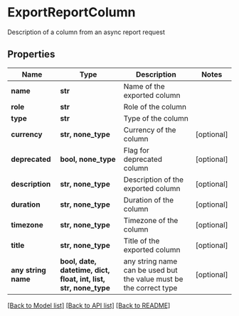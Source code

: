 # ExportReportColumn

Description of a column from an async report request

## Properties
Name | Type | Description | Notes
------------ | ------------- | ------------- | -------------
**name** | **str** | Name of the exported column | 
**role** | **str** | Role of the column | 
**type** | **str** | Type of the column | 
**currency** | **str, none_type** | Currency of the column | [optional] 
**deprecated** | **bool, none_type** | Flag for deprecated column | [optional] 
**description** | **str, none_type** | Description of the exported column | [optional] 
**duration** | **str, none_type** | Duration of the column | [optional] 
**timezone** | **str, none_type** | Timezone of the column | [optional] 
**title** | **str, none_type** | Title of the exported column | [optional] 
**any string name** | **bool, date, datetime, dict, float, int, list, str, none_type** | any string name can be used but the value must be the correct type | [optional]

[[Back to Model list]](../README.md#documentation-for-models) [[Back to API list]](../README.md#documentation-for-api-endpoints) [[Back to README]](../README.md)



